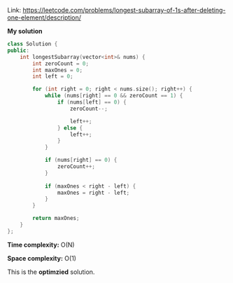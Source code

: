 Link: https://leetcode.com/problems/longest-subarray-of-1s-after-deleting-one-element/description/

**My solution**

```cpp
class Solution {
public:
    int longestSubarray(vector<int>& nums) {
        int zeroCount = 0;
        int maxOnes = 0;
        int left = 0;

        for (int right = 0; right < nums.size(); right++) {
            while (nums[right] == 0 && zeroCount == 1) {
                if (nums[left] == 0) {
                    zeroCount--;

                    left++;
                } else {
                    left++;
                }
            }

            if (nums[right] == 0) {
                zeroCount++;
            }
            
            if (maxOnes < right - left) {
                maxOnes = right - left;
            }
        }

        return maxOnes;
    }
};
```

**Time complexity:** O(N)

**Space complexity:** O(1)

This is the **optimzied** solution.